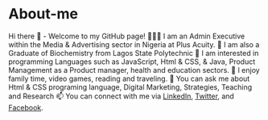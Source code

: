 # About-me
Hi there 👋 - Welcome to my GitHub page! 
👨🏾‍💻 I am an Admin Executive within the Media &amp; Advertising sector in Nigeria at Plus Acuity.
🎒 I am also a Graduate of Biochemistry from Lagos State Polytechnic 🔭
I am interested in programming Languages such as JavaScript, Html &amp; CSS, &amp; Java, Product Management as a Product manager, health and education sectors.
🎉 I enjoy family time, video games,  reading and traveling.
💬 You can ask me about Html &amp; CSS programing language, Digital Marketing, Strategies, Teaching and Research 📫
You can connect with me via <a href="https://www.linkedin.com/in/alagi-joseph-57605993">LinkedIn</a>, <a href="https://twitter.com/AlagiJoseph">Twitter</a>, and <a href="https://www.facebook.com/jossy.silly">Facebook</a>.
